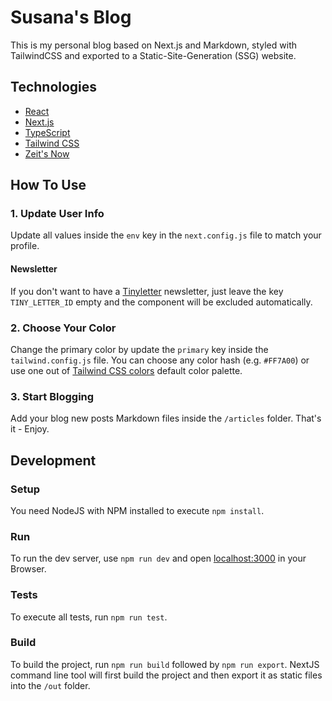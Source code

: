 # Susana's Blog

This is my personal blog based on Next.js and Markdown, styled with TailwindCSS and exported to a Static-Site-Generation (SSG) website.

## Technologies

- [React](https://reactjs.org/)
- [Next.js](https://nextjs.org)
- [TypeScript](https://www.typescriptlang.org/)
- [Tailwind CSS](https://tailwindcss.com)
- [Zeit's Now](https://zeit.co)

## How To Use

### 1. Update User Info

Update all values inside the `env` key in the `next.config.js` file to match your profile.

#### Newsletter

If you don't want to have a [Tinyletter](https://tinyletter.com/) newsletter, just leave the key `TINY_LETTER_ID` empty and the component will be excluded automatically.

### 2. Choose Your Color

Change the primary color by update the `primary` key inside the `tailwind.config.js` file. You can choose any color hash (e.g. `#FF7A00`) or use one out of [Tailwind CSS colors](https://tailwindcss.com/docs/customizing-colors/#default-color-palette) default color palette.

### 3. Start Blogging

Add your blog new posts Markdown files inside the `/articles` folder.
That's it - Enjoy.

## Development

### Setup

You need NodeJS with NPM installed to execute `npm install`.

### Run

To run the dev server, use `npm run dev` and open [localhost:3000](https://localhost:3000) in your Browser.

### Tests

To execute all tests, run `npm run test`.

### Build

To build the project, run `npm run build` followed by `npm run export`. NextJS command line tool will first build the project and then export it as static files into the `/out` folder.
